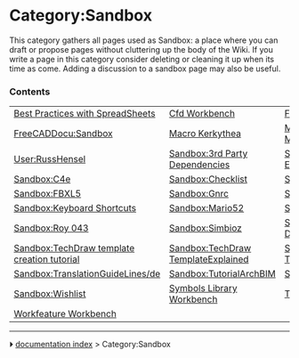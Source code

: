 # Category:Sandbox
This category gathers all pages used as Sandbox: a place where you can draft or propose pages without cluttering up the body of the Wiki. If you write a page in this category consider deleting or cleaning it up when its time as come. Adding a discussion to a sandbox page may also be useful.

### Contents

|     |     |     |
| --- | --- | --- |
| [Best Practices with SpreadSheets](Best_Practices_with_SpreadSheets.md) | [Cfd Workbench](Cfd_Workbench.md) | [FreeCAD on Video](FreeCAD_on_Video.md) |
| [FreeCADDocu:Sandbox](FreeCADDocu_Sandbox.md) | [Macro Kerkythea](Macro_Kerkythea.md) | [Microscope Adapter Model](Microscope_Adapter_Model.md) |
| [User:RussHensel](User_RussHensel.md) | [Sandbox:3rd Party Dependencies](Sandbox_3rd_Party_Dependencies.md) | [Sandbox:Assembly3 Elements](Sandbox_Assembly3_Elements.md) |
| [Sandbox:C4e](Sandbox_C4e.md) | [Sandbox:Checklist](Sandbox_Checklist.md) | [Sandbox:Edwilliams16](Sandbox_Edwilliams16.md) |
| [Sandbox:FBXL5](Sandbox_FBXL5.md) | [Sandbox:Gnrc](Sandbox_Gnrc.md) | [Sandbox:HowTo](Sandbox_HowTo.md) |
| [Sandbox:Keyboard Shortcuts](Sandbox_Keyboard_Shortcuts.md) | [Sandbox:Mario52](Sandbox_Mario52.md) | [Sandbox:Mario52/fr](Sandbox_Mario52/fr.md) |
| [Sandbox:Roy 043](Sandbox_Roy_043.md) | [Sandbox:Simbioz](Sandbox_Simbioz.md) | [Sandbox:Sketcher import DXF tutorial](Sandbox_Sketcher_import_DXF_tutorial.md) |
| [Sandbox:TechDraw template creation tutorial](Sandbox_TechDraw_template_creation_tutorial.md) | [Sandbox:TechDraw TemplateExplained](Sandbox_TechDraw_TemplateExplained.md) | [Sandbox:TechDraw TemplateHelper](Sandbox_TechDraw_TemplateHelper.md) |
| [Sandbox:TranslationGuideLines/de](Sandbox_TranslationGuideLines/de.md) | [Sandbox:TutorialArchBIM](Sandbox_TutorialArchBIM.md) | [Sandbox:TutorialBIMannex](Sandbox_TutorialBIMannex.md) |
| [Sandbox:Wishlist](Sandbox_Wishlist.md) | [Symbols Library Workbench](Symbols_Library_Workbench.md) | [Tutorial guidelines](Tutorial_guidelines.md) |
| [Workfeature Workbench](Workfeature_Workbench.md) |



---
⏵ [documentation index](../README.md) > Category:Sandbox

